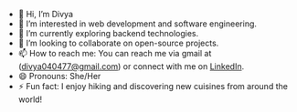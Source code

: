 - 👋 Hi, I’m Divya
- 👀 I’m interested in web development and software engineering.
- 🌱 I’m currently exploring backend technologies.
- 💞️ I’m looking to collaborate on open-source projects.
- 📫 How to reach me: You can reach me via gmail at (divya040477@gmail.com) or connect with me on [LinkedIn](https://www.linkedin.com/in/divya-reddy-455481270/).
- 😄 Pronouns: She/Her
- ⚡ Fun fact: I enjoy hiking and discovering new cuisines from around the world!

<!---
Divyareddy8/Divyareddy8 is a ✨ special ✨ repository because its `README.md` (this file) appears on your GitHub profile.
You can click the Preview link to take a look at your changes.
--->
